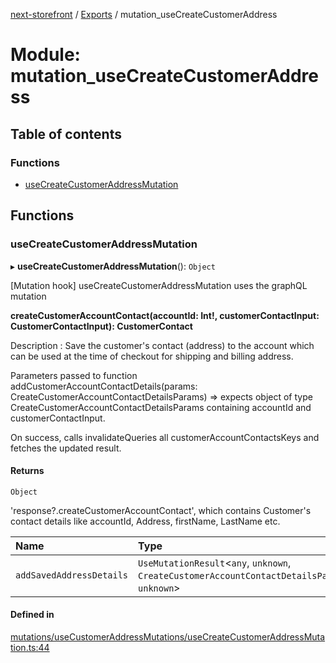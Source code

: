 [next-storefront](../README.md) / [Exports](../modules.md) / mutation_useCreateCustomerAddress

# Module: mutation_useCreateCustomerAddress

## Table of contents

### Functions

- [useCreateCustomerAddressMutation](mutation_useCreateCustomerAddress.md#usecreatecustomeraddressmutation)

## Functions

### useCreateCustomerAddressMutation

▸ **useCreateCustomerAddressMutation**(): `Object`

[Mutation hook] useCreateCustomerAddressMutation uses the graphQL mutation

<b>createCustomerAccountContact(accountId: Int!, customerContactInput: CustomerContactInput): CustomerContact</b>

Description : Save the customer's contact (address) to the account which can be used at the time of checkout for shipping and billing address.

Parameters passed to function addCustomerAccountContactDetails(params: CreateCustomerAccountContactDetailsParams) => expects object of type CreateCustomerAccountContactDetailsParams containing accountId and customerContactInput.

On success, calls invalidateQueries all customerAccountContactsKeys and fetches the updated result.

#### Returns

`Object`

'response?.createCustomerAccountContact', which contains Customer's contact details like accountId, Address, firstName, LastName etc.

| Name                     | Type                                                                                           |
| :----------------------- | :--------------------------------------------------------------------------------------------- |
| `addSavedAddressDetails` | `UseMutationResult`<`any`, `unknown`, `CreateCustomerAccountContactDetailsParams`, `unknown`\> |

#### Defined in

[mutations/useCustomerAddressMutations/useCreateCustomerAddressMutation.ts:44](https://github.com/KiboSoftware/nextjs-storefront/blob/2f9709d/hooks/mutations/useCustomerAddressMutations/useCreateCustomerAddressMutation.ts#L44)
